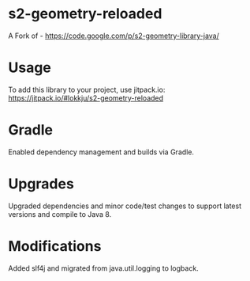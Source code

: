 s2-geometry-reloaded
========================

A Fork of - https://code.google.com/p/s2-geometry-library-java/

Usage
=====
To add this library to your project, use jitpack.io: https://jitpack.io/#lokkju/s2-geometry-reloaded

Gradle
=====
Enabled dependency management and builds via Gradle. 

Upgrades
========
Upgraded dependencies and minor code/test changes to support latest versions and compile to Java 8. 

Modifications
=============
Added slf4j and migrated from java.util.logging to logback.
